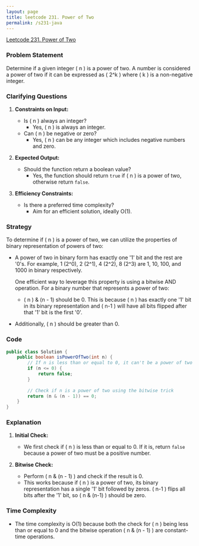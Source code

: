 ```yaml
---
layout: page
title: leetcode 231. Power of Two
permalink: /s231-java
---
```

[Leetcode 231. Power of Two](https://algoadvance.github.io/algoadvance/l231)
### Problem Statement

Determine if a given integer \( n \) is a power of two. A number is considered a power of two if it can be expressed as \( 2^k \) where \( k \) is a non-negative integer.

### Clarifying Questions

1. **Constraints on Input:**
   - Is \( n \) always an integer? 
     - Yes, \( n \) is always an integer.
   - Can \( n \) be negative or zero?
     - Yes, \( n \) can be any integer which includes negative numbers and zero.
   
2. **Expected Output:**
   - Should the function return a boolean value?
     - Yes, the function should return `true` if \( n \) is a power of two, otherwise return `false`.

3. **Efficiency Constraints:**
   - Is there a preferred time complexity?
     - Aim for an efficient solution, ideally O(1).

### Strategy

To determine if \( n \) is a power of two, we can utilize the properties of binary representation of powers of two:
   
- A power of two in binary form has exactly one '1' bit and the rest are '0's. For example, 1 (2^0), 2 (2^1), 4 (2^2), 8 (2^3) are 1, 10, 100, and 1000 in binary respectively.

   One efficient way to leverage this property is using a bitwise AND operation. For a binary number that represents a power of two:
   - \( n \) & (n - 1) should be 0. This is because \( n \) has exactly one '1' bit in its binary representation and \( n-1 \) will have all bits flipped after that '1' bit is the first '0'.
   
- Additionally, \( n \) should be greater than 0.

### Code

```java
public class Solution {
    public boolean isPowerOfTwo(int n) {
        // If n is less than or equal to 0, it can't be a power of two
        if (n <= 0) {
            return false;
        }
        
        // Check if n is a power of two using the bitwise trick
        return (n & (n - 1)) == 0;
    }
}
```

### Explanation

1. **Initial Check:**
   - We first check if \( n \) is less than or equal to 0. If it is, return `false` because a power of two must be a positive number.

2. **Bitwise Check:**
   - Perform \( n \& (n - 1) \) and check if the result is 0. 
   - This works because if \( n \) is a power of two, its binary representation has a single '1' bit followed by zeros. \( n-1 \) flips all bits after the '1' bit, so \( n \& (n-1) \) should be zero.

### Time Complexity

- The time complexity is O(1) because both the check for \( n \) being less than or equal to 0 and the bitwise operation \( n \& (n - 1) \) are constant-time operations.